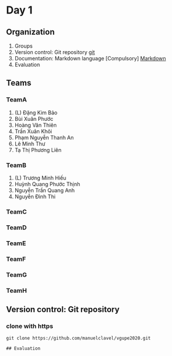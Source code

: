 # Day 1
## Organization
1. Groups
2. Version control: Git repository
[git](https://guides.github.com/activities/hello-world/)
3. Documentation: Markdown language [Compulsory]
[Markdown](https://guides.github.com/features/mastering-markdown/)
4. Evaluation

## Teams
### TeamA
1. (L) Đặng Kim Bảo 
2. Bùi Xuân Phước 
3. Hoàng Văn Thiên 
4. Trần Xuân Khôi 
5. Phạm Nguyễn Thanh An 
6. Lê Minh Thư 
7. Tạ Thị Phương Liên 

### TeamB

1. (L) Trương Minh Hiếu 
2. Huỳnh Quang Phước Thịnh 
3. Nguyễn Trần Quang Anh 
4. Nguyễn Đình Thi 

### TeamC

### TeamD

### TeamE

### TeamF

### TeamG

### TeamH


 

## Version control: Git repository

### clone with https

```unix
git clone https://github.com/manuelclavel/vgupe2020.git

## Evaluation

